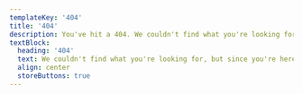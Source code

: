 ```yaml
---
templateKey: '404'
title: '404'
description: You've hit a 404. We couldn't find what you're looking for!
textBlock:
  heading: '404'
  text: We couldn't find what you're looking for, but since you're here.. Nomod replaces your clunky card machine and the funky mobile card reader that promised so much, with a simple, intuitive way to accept in-person card payments on your device. Rather than fretting about missing pages, may we suggest downloading Nomod and charging a card or two? More money may not bring happiness, but it sure does help said someone..
  align: center
  storeButtons: true
---
```

